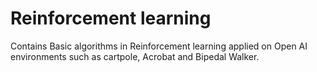 # Reinforcement learning

Contains Basic algorithms in Reinforcement learning applied on Open AI environments such as cartpole, Acrobat and Bipedal Walker.
